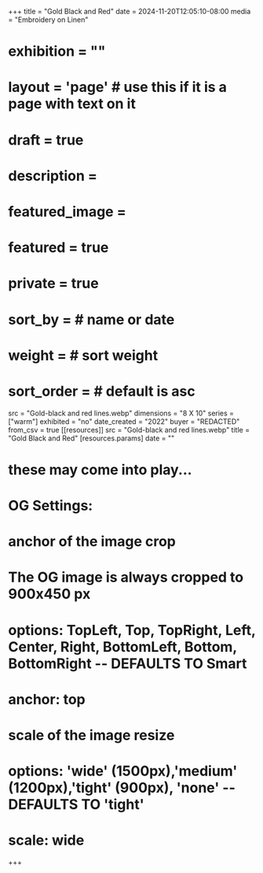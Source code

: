 +++
title = "Gold Black and Red"
date = 2024-11-20T12:05:10-08:00
media = "Embroidery on Linen"
# exhibition = ""
# layout = 'page' # use this if it is a page with text on it
# draft = true
# description = 
# featured_image = 
# featured = true
# private = true
# sort_by = # name or date
# weight = # sort weight
# sort_order = # default is asc
src = "Gold-black and red lines.webp"
dimensions = "8 X 10"
  series = ["warm"]
  exhibited = "no"
date_created = "2022"
buyer = "REDACTED"
from_csv = true
[[resources]]
  src = "Gold-black and red lines.webp"
  title = "Gold Black and Red"
  [resources.params]
  date = ""

# these may come into play...
# OG Settings:
# anchor of the image crop 
#   The OG image is always cropped to 900x450 px
#   options: TopLeft, Top, TopRight, Left, Center, Right, BottomLeft, Bottom, BottomRight -- DEFAULTS TO Smart
# anchor: top
# scale of the image resize 
#   options: 'wide' (1500px),'medium' (1200px),'tight' (900px), 'none' -- DEFAULTS TO 'tight'
# scale: wide 
+++